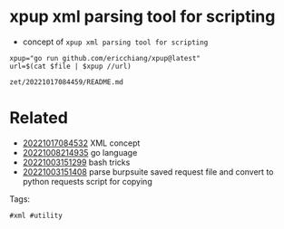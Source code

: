 # xpup xml parsing tool for scripting

- concept of `xpup xml parsing tool for scripting`

```
xpup="go run github.com/ericchiang/xpup@latest"
url=$(cat $file | $xpup //url)
```

` zet/20221017084459/README.md `

# Related

- [20221017084532](/zet/20221017084532/README.md) XML concept
- [20221008214935](/zet/20221008214935/README.md) go language
- [20221003151299](/zet/20221003151299/README.md) bash tricks
- [20221003151408](/zet/20221003151408/README.md) parse burpsuite saved request file and convert to python requests script for copying

Tags:

    #xml #utility
